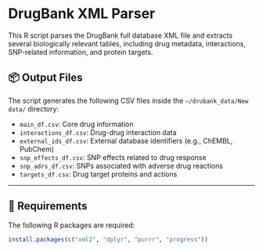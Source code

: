 # DrugBank XML Parser

This R script parses the DrugBank full database XML file and extracts several biologically relevant tables, including drug metadata, interactions, SNP-related information, and protein targets.

## 📦 Output Files

The script generates the following CSV files inside the `~/drubank_data/New data/` directory:

- `main_df.csv`: Core drug information
- `interactions_df.csv`: Drug-drug interaction data
- `external_ids_df.csv`: External database identifiers (e.g., ChEMBL, PubChem)
- `snp_effects_df.csv`: SNP effects related to drug response
- `snp_adrs_df.csv`: SNPs associated with adverse drug reactions
- `targets_df.csv`: Drug target proteins and actions

---

## 🧪 Requirements

The following R packages are required:

```r
install.packages(c("xml2", "dplyr", "purrr", "progress"))

